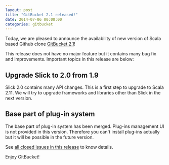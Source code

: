 ```yaml
---
layout: post
title: "GitBucket 2.1 released!"
date: 2014-07-06 00:00:00
categories: gitbucket
---
```

Today, we are pleased to announce the availability of new version of Scala based Github clone [GitBucket 2.1](https://github.com/gitbucket/gitbucket/releases/tag/2.1)!

This release does not have no major feature but it contains many bug fix and improvements. Important topics in this release are below:

## Upgrade Slick to 2.0 from 1.9

Slick 2.0 contains many API changes. This is a first step to upgrade to Scala 2.11. We will try to upgrade frameworks and libraries other than Slick in the next version.

## Base part of plug-in system

The base part of plug-in system has been merged. Plug-ins management UI is not provided in this version. Therefore you can't install plug-ins actually but it will be possible in the future version.

See [all closed issues in this release](https://github.com/gitbucket/gitbucket/issues?milestone=18&state=closed) to know details. 

Enjoy GitBucket!
